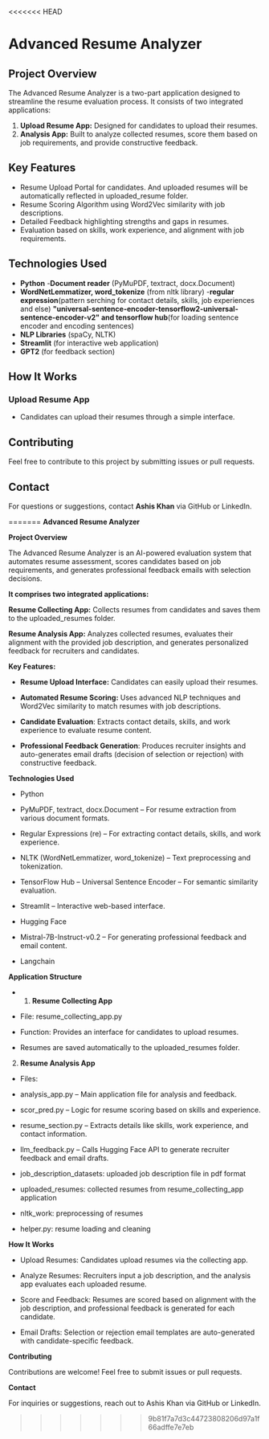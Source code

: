 <<<<<<< HEAD
# Advanced Resume Analyzer

## Project Overview
The Advanced Resume Analyzer is a two-part application designed to streamline the resume evaluation process. It consists of two integrated applications:

1. **Upload Resume App:** Designed for candidates to upload their resumes.
2. **Analysis App:** Built to analyze collected resumes, score them based on job requirements, and provide constructive feedback.

## Key Features
- Resume Upload Portal for candidates. And uploaded resumes will be automatically   reflected in uploaded_resume folder.
- Resume Scoring Algorithm using Word2Vec similarity with job descriptions.
- Detailed Feedback highlighting strengths and gaps in resumes.
- Evaluation based on skills, work experience, and alignment with job requirements.

## Technologies Used
- **Python**
-**Document reader** (PyMuPDF, textract, docx.Document)
- **WordNetLemmatizer, word_tokenize** (from nltk library)
-**regular expression**(pattern serching for contact details, skills, job experiences and else)
**"universal-sentence-encoder-tensorflow2-universal-sentence-encoder-v2" and tensorflow hub**(for loading sentence encoder and encoding sentences)
- **NLP Libraries** (spaCy, NLTK)
- **Streamlit** (for interactive web application)
- **GPT2** (for feedback section)
## How It Works
### Upload Resume App
- Candidates can upload their resumes through a simple interface.


## Contributing
Feel free to contribute to this project by submitting issues or pull requests.


## Contact
For questions or suggestions, contact **Ashis Khan** via GitHub or LinkedIn.

=======
**Advanced Resume Analyzer**

**Project Overview**

The Advanced Resume Analyzer is an AI-powered evaluation system that automates resume assessment, scores candidates based on job requirements, and generates professional feedback emails with selection decisions.


**It comprises two integrated applications:**

**Resume Collecting App:** Collects resumes from candidates and saves them to the uploaded_resumes folder.

**Resume Analysis App:** Analyzes collected resumes, evaluates their alignment with the provided job description, and generates personalized feedback for recruiters and candidates.

**Key Features:**

- **Resume Upload Interface:** Candidates can easily upload their resumes.

- **Automated Resume Scoring:** Uses advanced NLP techniques and Word2Vec similarity to match resumes with job descriptions.

- **Candidate Evaluation**: Extracts contact details, skills, and work experience to evaluate resume content.

- **Professional Feedback Generation**: Produces recruiter insights and auto-generates email drafts (decision of selection or rejection) with constructive feedback.

**Technologies Used**

- Python

- PyMuPDF, textract, docx.Document – For resume extraction from various document formats.

- Regular Expressions (re) – For extracting contact details, skills, and work experience.

- NLTK (WordNetLemmatizer, word_tokenize) – Text preprocessing and tokenization.

- TensorFlow Hub – Universal Sentence Encoder – For semantic similarity evaluation.

- Streamlit – Interactive web-based interface.

- Hugging Face

- Mistral-7B-Instruct-v0.2 – For generating professional feedback and email content.

- Langchain

**Application Structure**

- 1. **Resume Collecting App**

- File: resume_collecting_app.py

- Function: Provides an interface for candidates to upload resumes.

- Resumes are saved automatically to the uploaded_resumes folder.

2. **Resume Analysis App**

- Files:

- analysis_app.py – Main application file for analysis and feedback.

- scor_pred.py – Logic for resume scoring based on skills and experience.

- resume_section.py – Extracts details like skills, work experience, and contact information.

- llm_feedback.py – Calls Hugging Face API to generate recruiter feedback and email drafts.

- job_description_datasets: uploaded job description file in pdf format
- uploaded_resumes: collected resumes from resume_collecting_app application
- nltk_work: preprocessing of resumes
- helper.py: resume loading and cleaning

**How It Works**

- Upload Resumes: Candidates upload resumes via the collecting app.

- Analyze Resumes: Recruiters input a job description, and the analysis app evaluates each uploaded resume.

- Score and Feedback: Resumes are scored based on alignment with the job description, and professional feedback is generated for each candidate.

- Email Drafts: Selection or rejection email templates are auto-generated with candidate-specific feedback.

**Contributing**

Contributions are welcome! Feel free to submit issues or pull requests.

**Contact**

For inquiries or suggestions, reach out to Ashis Khan via GitHub or LinkedIn.

>>>>>>> 9b81f7a7d3c44723808206d97a1f66adffe7e7eb
